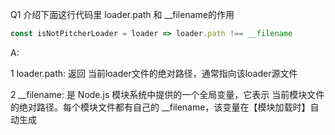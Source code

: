 Q1 介绍下面这行代码里 loader.path 和 __filename的作用

```js
const isNotPitcherLoader = loader => loader.path !== __filename
```


A:


1 loader.path: 返回 当前loader文件的绝对路径，通常指向该loader源文件

2 __filename: 是 Node.js 模块系统中提供的一个全局变量，它表示 当前模块文件的绝对路径。每个模块文件都有自己的 __filename，该变量在【模块加载时】自动生成








